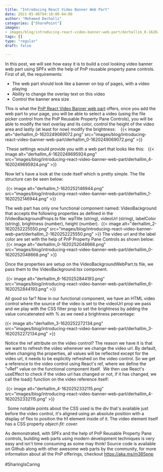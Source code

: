 ```yaml
---
title: "Introducing React Video Banner Web Part"
date: 2021-05-06T04:18:00-04:00
author: "Mohamed Derhalli"
categories: ["SharePoint"]
images:
- images/blog/introducing-react-video-banner-web-part/derhallim_0-1620249069072.png
tags: []
type: "regular"
draft: false

---
```


In this post, we will see how easy it is to build a cool looking video
banner web part using SPFx with the help of PnP reusable property pane
controls. First of all, the requirements: 

-   The web part should look like a banner on top of pages, with a video
    playing
-   Ability to change the overlay text on this video
-   Control the banner area size

This is what the [PnP React Video Banner web
part](https://github.com/pnp/sp-dev-fx-webparts/tree/main/samples/react-video-banner "PnP React Video Banner web part")
offers, once you add the web part to your page, you will be able to
select a video (using the file picker control from the PnP Reusable
Property Pane Controls), you will be able to modify the text overlay and
its color, control the height of the video area and lastly (at least for
now) modify the brightness: 
  {{< image alt="derhallim_0-1620249069072.png" src="images/blog/introducing-react-video-banner-web-part/derhallim_0-1620249069072.png" >}}

 These settings would provide you with a web part that looks like this: 
 {{< image alt="derhallim_4-1620249695924.png" src="images/blog/introducing-react-video-banner-web-part/derhallim_4-1620249695924.png" >}}
 

Now let's have a look at the code itself which is pretty simple. The
file structure can be seen below:


 {{< image alt="derhallim_1-1620252146944.png" src="images/blog/introducing-react-video-banner-web-part/derhallim_1-1620252146944.png" >}}
 

The web part has only one functional component named: VideoBackground
that accepts the following properties as defined in the
IVideoBackgroundProps.ts file: wpTitle (string), videoUrl (string),
labelColor (string), brightness (number), height (number).
 {{< image alt="derhallim_2-1620252225550.png" src="images/blog/introducing-react-video-banner-web-part/derhallim_2-1620252225550.png" >}}
The video url and the label color are set with the help of PnP Property
Pane Controls as shown below: 
 {{< image alt="derhallim_0-1620252048668.png" src="images/blog/introducing-react-video-banner-web-part/derhallim_0-1620252048668.png" >}}


Once the properties are setup on the VideoBackgroundWebPart.ts file, we
pass them to the VideoBackground.tsx component. 


 {{< image alt="derhallim_6-1620252844193.png" src="images/blog/introducing-react-video-banner-web-part/derhallim_6-1620252844193.png" >}}


All good so far? Now in our functional component, we have an HTML video
control where the source of the video is set to the videoUrl prop we
pass and we play with the CSS filter prop to set the brightness by
adding the value concatenated with % as we need a brightness
percentage: 

{{< image alt="derhallim_3-1620252272134.png" src="images/blog/introducing-react-video-banner-web-part/derhallim_3-1620252272134.png" >}}

Notice the ref attribute on the video control? The reason we have it is
that we want to refresh the video whenever we change the video url. By
default, when changing the properties, all values will be reflected
except for the video url, it needs to be explicitly refreshed on the
video control. So we get a reference to the video control using React's
ref, where we define the \"vRef\" value on the functional component
itself. 
We then use React's useEffect to check if the video url has changed or
not, if it has changed, we call the load() function on the video
reference itself: 

 {{< image alt="derhallim_4-1620252332115.png" src="images/blog/introducing-react-video-banner-web-part/derhallim_4-1620252332115.png" >}}

 
Some notable points about the CSS used is the div that's available just
before the video control, it's aligned using an absolute position with
a display of flex to position the h1 element inside of it. The video
element itself has a CSS property *object-fit: cover.*


As demonstrated, with SPFx and the help of PnP Reusable Property Pane
controls, building web parts using modern development techniques is very
easy and isn't time consuming as some may think! Source code is
available on Github along with other awesome web parts by the community,
for more information about all the PnP offerings,
checkout <https://aka.ms/m365pnp> \
\
#SharingIsCaring
